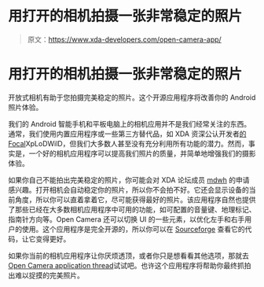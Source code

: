 # 用打开的相机拍摄一张非常稳定的照片

> 原文：<https://www.xda-developers.com/open-camera-app/>

# 用打开的相机拍摄一张非常稳定的照片

开放式相机有助于您拍摄完美稳定的照片。这个开源应用程序将改善你的 Android 照片体验。

我们的 Android 智能手机和平板电脑上的相机应用并不是我们经常关注的东西。通常，我们使用内置应用程序或一些第三方替代品，如 XDA 资深公认开发者[的](http://forum.xda-developers.com/member.php?u=2162789)[Focal](http://www.xda-developers.com/android/open-source-focal-camera-app-appears-in-standalone-form/)XpLoDWilD，但我们大多数人甚至没有充分利用所有功能的潜力。然而，事实是，一个好的相机应用程序可以提高我们照片的质量，并简单地增强我们的摄影体验。

如果你自己不能拍出完美稳定的照片，你可能会对 XDA 论坛成员 [mdwh](http://forum.xda-developers.com/member.php?u=5715724) 的申请感兴趣。打开相机会自动稳定你的照片，所以你不会拍不好。它还会显示设备的当前角度，所以你可以直着拿着它，尽可能获得最好的照片。该应用程序自然也提供了那些已经在大多数相机应用程序中可用的功能，如可配置的音量键、地理标记、指南针方向等。Open Camera 还可以切换 UI 的一些元素，以优化左手和右手用户的使用。这个应用程序是完全开源的，所以你可以在 [Sourceforge](http://sourceforge.net/p/opencamera/code/ci/master/tree/) 查看它的代码，让它变得更好。

如果你当前的相机应用程序让你厌烦透顶，或者你只是想看看其他选项，那就去[Open Camera application thread](http://forum.xda-developers.com/android/apps-games/app-camera-t2850557)试试吧。也许这个应用程序将帮助你最终抓拍出难以捉摸的完美照片。